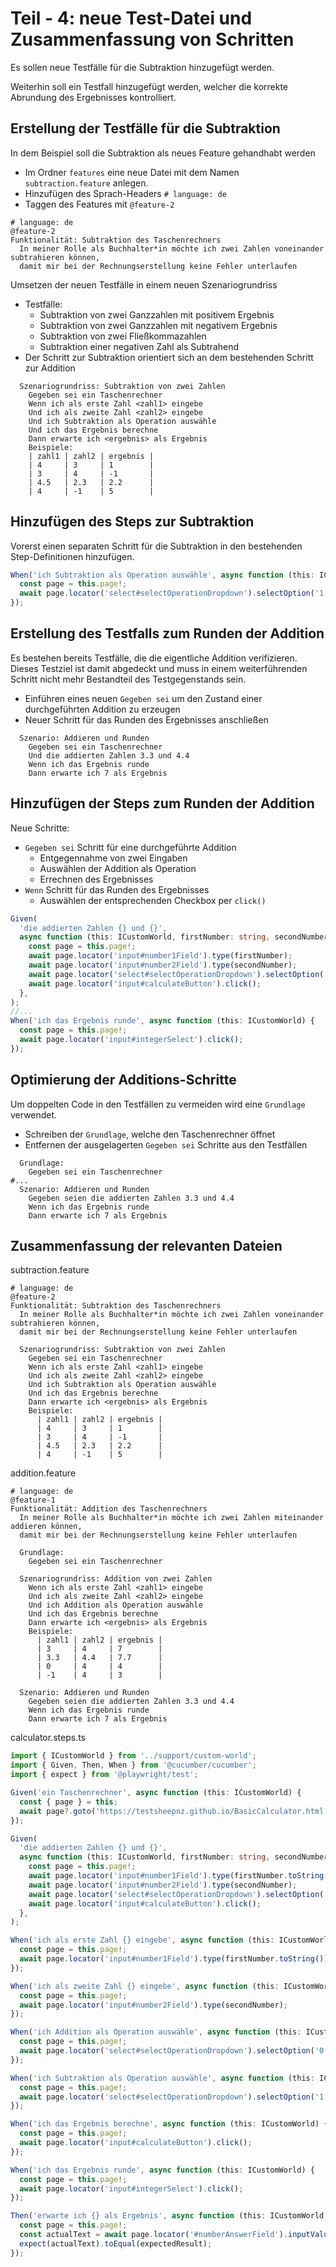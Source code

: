 # Teil - 4: neue Test-Datei und Zusammenfassung von Schritten

Es sollen neue Testfälle für die Subtraktion hinzugefügt werden.

Weiterhin soll ein Testfall hinzugefügt werden, welcher die korrekte Abrundung des Ergebnisses kontrolliert.

## Erstellung der Testfälle für die Subtraktion

In dem Beispiel soll die Subtraktion als neues Feature gehandhabt werden

* Im Ordner `features` eine neue Datei mit dem Namen `subtraction.feature` anlegen.
* Hinzufügen des Sprach-Headers `# language: de`
* Taggen des Features mit `@feature-2`

````gherkin
# language: de
@feature-2
Funktionalität: Subtraktion des Taschenrechners
  In meiner Rolle als Buchhalter*in möchte ich zwei Zahlen voneinander subtrahieren können,
  damit mir bei der Rechnungserstellung keine Fehler unterlaufen
````

Umsetzen der neuen Testfälle in einem neuen Szenariogrundriss

* Testfälle:
  * Subtraktion von zwei Ganzzahlen mit positivem Ergebnis
  * Subtraktion von zwei Ganzzahlen mit negativem Ergebnis
  * Subtraktion von zwei Fließkommazahlen
  * Subtraktion einer negativen Zahl als Subtrahend
* Der Schritt zur Subtraktion orientiert sich an dem bestehenden Schritt zur Addition

````gherkin
  Szenariogrundriss: Subtraktion von zwei Zahlen
    Gegeben sei ein Taschenrechner
    Wenn ich als erste Zahl <zahl1> eingebe
    Und ich als zweite Zahl <zahl2> eingebe
    Und ich Subtraktion als Operation auswähle
    Und ich das Ergebnis berechne
    Dann erwarte ich <ergebnis> als Ergebnis
    Beispiele:
    | zahl1 | zahl2 | ergebnis |
    | 4     | 3     | 1        |
    | 3     | 4     | -1       |
    | 4.5   | 2.3   | 2.2      |
    | 4     | -1    | 5        |
````

## Hinzufügen des Steps zur Subtraktion

Vorerst einen separaten Schritt für die Subtraktion in den bestehenden Step-Definitionen hinzufügen.

````typescript
When('ich Subtraktion als Operation auswähle', async function (this: ICustomWorld) {
  const page = this.page!;
  await page.locator('select#selectOperationDropdown').selectOption('1');
});
````

## Erstellung des Testfalls zum Runden der Addition

Es bestehen bereits Testfälle, die die eigentliche Addition verifizieren.
Dieses Testziel ist damit abgedeckt und muss in einem weiterführenden Schritt nicht mehr Bestandteil des Testgegenstands sein.

* Einführen eines neuen `Gegeben sei` um den Zustand einer durchgeführten Addition zu erzeugen
* Neuer Schritt für das Runden des Ergebnisses anschließen

````gherkin
  Szenario: Addieren und Runden
    Gegeben sei ein Taschenrechner
    Und die addierten Zahlen 3.3 und 4.4
    Wenn ich das Ergebnis runde
    Dann erwarte ich 7 als Ergebnis
````

## Hinzufügen der Steps zum Runden der Addition

Neue Schritte:

* `Gegeben sei` Schritt für eine durchgeführte Addition
  * Entgegennahme von zwei Eingaben
  * Auswählen der Addition als Operation
  * Errechnen des Ergebnisses
* `Wenn` Schritt für das Runden des Ergebnisses
  * Auswählen der entsprechenden Checkbox per `click()`

````typescript
Given(
  'die addierten Zahlen {} und {}',
  async function (this: ICustomWorld, firstNumber: string, secondNumber: string) {
    const page = this.page!;
    await page.locator('input#number1Field').type(firstNumber);
    await page.locator('input#number2Field').type(secondNumber);
    await page.locator('select#selectOperationDropdown').selectOption('0');
    await page.locator('input#calculateButton').click();
  },
);
//...
When('ich das Ergebnis runde', async function (this: ICustomWorld) {
  const page = this.page!;
  await page.locator('input#integerSelect').click();
});
````

## Optimierung der Additions-Schritte

Um doppelten Code in den Testfällen zu vermeiden wird eine `Grundlage` verwendet.

* Schreiben der `Grundlage`, welche den Taschenrechner öffnet
* Entfernen der ausgelagerten `Gegeben sei` Schritte aus den Testfällen

````gherkin
  Grundlage:
    Gegeben sei ein Taschenrechner
#...
  Szenario: Addieren und Runden
    Gegeben seien die addierten Zahlen 3.3 und 4.4
    Wenn ich das Ergebnis runde
    Dann erwarte ich 7 als Ergebnis
````

## Zusammenfassung der relevanten Dateien

subtraction.feature

````gherkin
# language: de
@feature-2
Funktionalität: Subtraktion des Taschenrechners
  In meiner Rolle als Buchhalter*in möchte ich zwei Zahlen voneinander subtrahieren können,
  damit mir bei der Rechnungserstellung keine Fehler unterlaufen

  Szenariogrundriss: Subtraktion von zwei Zahlen
    Gegeben sei ein Taschenrechner
    Wenn ich als erste Zahl <zahl1> eingebe
    Und ich als zweite Zahl <zahl2> eingebe
    Und ich Subtraktion als Operation auswähle
    Und ich das Ergebnis berechne
    Dann erwarte ich <ergebnis> als Ergebnis
    Beispiele:
      | zahl1 | zahl2 | ergebnis |
      | 4     | 3     | 1        |
      | 3     | 4     | -1       |
      | 4.5   | 2.3   | 2.2      |
      | 4     | -1    | 5        |
````

addition.feature

````gherkin
# language: de
@feature-1
Funktionalität: Addition des Taschenrechners
  In meiner Rolle als Buchhalter*in möchte ich zwei Zahlen miteinander addieren können,
  damit mir bei der Rechnungserstellung keine Fehler unterlaufen

  Grundlage:
    Gegeben sei ein Taschenrechner

  Szenariogrundriss: Addition von zwei Zahlen
    Wenn ich als erste Zahl <zahl1> eingebe
    Und ich als zweite Zahl <zahl2> eingebe
    Und ich Addition als Operation auswähle
    Und ich das Ergebnis berechne
    Dann erwarte ich <ergebnis> als Ergebnis
    Beispiele:
      | zahl1 | zahl2 | ergebnis |
      | 3     | 4     | 7        |
      | 3.3   | 4.4   | 7.7      |
      | 0     | 4     | 4        |
      | -1    | 4     | 3        |

  Szenario: Addieren und Runden
    Gegeben seien die addierten Zahlen 3.3 und 4.4
    Wenn ich das Ergebnis runde
    Dann erwarte ich 7 als Ergebnis
````

calculator.steps.ts

````typescript
import { ICustomWorld } from '../support/custom-world';
import { Given, Then, When } from '@cucumber/cucumber';
import { expect } from '@playwright/test';

Given('ein Taschenrechner', async function (this: ICustomWorld) {
  const { page } = this;
  await page?.goto('https://testsheepnz.github.io/BasicCalculator.html');
});

Given(
  'die addierten Zahlen {} und {}',
  async function (this: ICustomWorld, firstNumber: string, secondNumber: string) {
    const page = this.page!;
    await page.locator('input#number1Field').type(firstNumber.toString());
    await page.locator('input#number2Field').type(secondNumber);
    await page.locator('select#selectOperationDropdown').selectOption('0');
    await page.locator('input#calculateButton').click();
  },
);

When('ich als erste Zahl {} eingebe', async function (this: ICustomWorld, firstNumber: string) {
  const page = this.page!;
  await page.locator('input#number1Field').type(firstNumber.toString());
});

When('ich als zweite Zahl {} eingebe', async function (this: ICustomWorld, secondNumber: string) {
  const page = this.page!;
  await page.locator('input#number2Field').type(secondNumber);
});

When('ich Addition als Operation auswähle', async function (this: ICustomWorld) {
  const page = this.page!;
  await page.locator('select#selectOperationDropdown').selectOption('0');
});

When('ich Subtraktion als Operation auswähle', async function (this: ICustomWorld) {
  const page = this.page!;
  await page.locator('select#selectOperationDropdown').selectOption('1');
});

When('ich das Ergebnis berechne', async function (this: ICustomWorld) {
  const page = this.page!;
  await page.locator('input#calculateButton').click();
});

When('ich das Ergebnis runde', async function (this: ICustomWorld) {
  const page = this.page!;
  await page.locator('input#integerSelect').click();
});

Then('erwarte ich {} als Ergebnis', async function (this: ICustomWorld, expectedResult: string) {
  const page = this.page!;
  const actualText = await page.locator('#numberAnswerField').inputValue();
  expect(actualText).toEqual(expectedResult);
});
````
